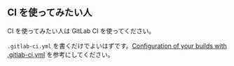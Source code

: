 ## CI を使ってみたい人
CI を使ってみたい人は GitLab CI を使ってください。

`.gitlab-ci.yml` を書くだけでよいはずです。[Configuration of your builds with .gitlab-ci.yml](http://doc.gitlab.com/ce/ci/yaml/README.html) を参考にしてください。
